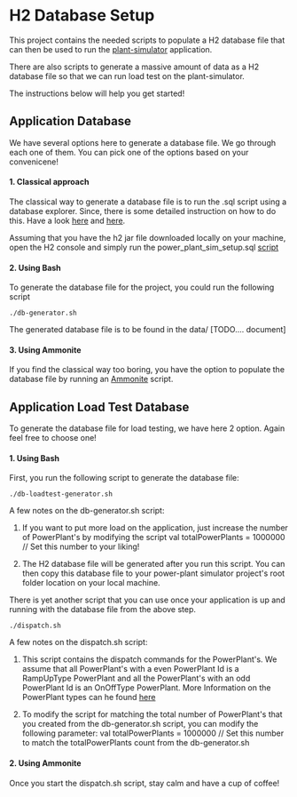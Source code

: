 # H2 Database Setup

This project contains the needed scripts to populate a H2 database file that can then be used to run the [plant-simulator](https://github.com/joesan/plant-simulator/) application.

There are also scripts to generate a massive amount of data as a H2 database file so that we can run load test on the plant-simulator.

The instructions below will help you get started!

## Application Database

We have several options here to generate a database file. We go through each one of them. You can pick one of the options based on your convenicene!

#### 1. Classical approach

The classical way to generate a database file is to run the .sql script using a database explorer. Since, there is some detailed instruction on how to do this. Have a look [here](http://www.h2database.com/html/tutorial.html#creating_new_databases) and [here](http://www.h2database.com/html/tutorial.html#tutorial_starting_h2_console). 

Assuming that you have the h2 jar file downloaded locally on your machine, open the H2 console and simply run the power_plant_sim_setup.sql [script](https://github.com/joesan/database-projects/blob/master/power-plant-simulator/h2/scripts/database/power_plant_sim_setup.sql)

#### 2. Using Bash

To generate the database file for the project, you could run the following script

```
./db-generator.sh
```

The generated database file is to be found in the data/ [TODO.... document]

#### 3. Using Ammonite

If you find the classical way too boring, you have the option to populate the database file by running an [Ammonite](http://ammonite.io/#ScalaScripts) script.

## Application Load Test Database

To generate the database file for load testing, we have here 2 option. Again feel free to choose one!

#### 1. Using Bash

First, you run the following script to generate the database file:

```
./db-loadtest-generator.sh
```

A few notes on the db-generator.sh script:

1. If you want to put more load on the application, just increase the number of PowerPlant's by modifying the script
   val totalPowerPlants = 1000000 // Set this number to your liking!
   
2. The H2 database file will be generated after you run this script. You can then copy this database file to your power-plant    simulator project's root folder location on your local machine.   

There is yet another script that you can use once your application is up and running with the database file from the above step. 

```
./dispatch.sh
```

A few notes on the dispatch.sh script:

1. This script contains the dispatch commands for the PowerPlant's. We assume that all PowerPlant's with a even PowerPlant Id    is a RampUpType PowerPlant and all the PowerPlant's with an odd PowerPlant Id is an OnOffType PowerPlant. More Information    on the PowerPlant types can he found [here](https://github.com/joesan/plant-simulator/wiki)

2. To modify the script for matching the total number of PowerPlant's that you created from the db-generator.sh script, you      can modify the following parameter:
   val totalPowerPlants = 1000000 // Set this number to match the totalPowerPlants count from the db-generator.sh

#### 2. Using Ammonite
   
Once you start the dispatch.sh script, stay calm and have a cup of coffee!
